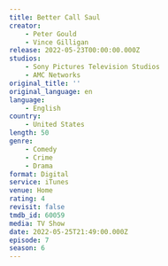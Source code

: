 ```yaml
---
title: Better Call Saul
creator:
    - Peter Gould
    - Vince Gilligan
release: 2022-05-23T00:00:00.000Z
studios:
    - Sony Pictures Television Studios
    - AMC Networks
original_title: ''
original_language: en
language:
    - English
country:
    - United States
length: 50
genre:
    - Comedy
    - Crime
    - Drama
format: Digital
service: iTunes
venue: Home
rating: 4
revisit: false
tmdb_id: 60059
media: TV Show
date: 2022-05-25T21:49:00.000Z
episode: 7
season: 6
---
```

